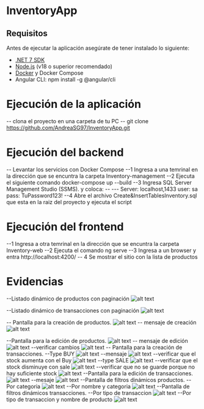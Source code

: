 # InventoryApp
## Requisitos
Antes de ejecutar la aplicación asegúrate de tener instalado lo siguiente:

- [.NET 7 SDK](https://dotnet.microsoft.com/download)
- [Node.js](https://nodejs.org/) (v18 o superior recomendado)
- [Docker](https://www.docker.com/) y Docker Compose
- Angular CLI:  npm install -g @angular/cli
# Ejecución de la aplicación
 -- clona el proyecto en una carpeta de tu PC
 -- git clone https://github.com/AndreaSG97/InventoryApp.git

# Ejecución del backend
-- Levantar los servicios con Docker Compose
--1 Ingresa a una temrinal en la dirección que se encuntra la carpeta Inventory-management
--2 Ejecuta el siguiente comando docker-compose up --build
--3 Ingresa SQL Server Management Studio (SSMS). y coloca:
-- --- Server: localhost,1433    user: sa pass: TuPassword123!
--4 Abre el archivo Create&InsertTablesInventory.sql que esta en la raiz del proyecto y ejecuta el script

# Ejecución del frontend

--1 Ingresa a otra temrinal en la dirección que se encuntra la carpeta Inventory-web
--2 Ejecuta el comando ng serve
--3 Ingresa a un browser y entra http://localhost:4200/ 
-- 4 Se mostrar el sitio con la lista de productos

# Evidencias
--Listado dinámico de productos con paginación
![alt text](image.png)

--Listado dinámico de transacciones con paginación
![alt text](image-1.png)

-- Pantalla para la creación de productos.
![alt text](image-2.png)
-- mensaje de creación 
![alt text](image-3.png)

--Pantalla para la edición de productos.
![alt text](image-4.png)
-- mensaje de edición
![alt text](image-5.png)
--verificar cambios
![alt text](image-6.png)
-- Pantalla para la creación de transacciones.
--Type BUY
![alt text](image-7.png)
--mensaje 
![alt text](image-8.png)
--verificar que el stock aumenta con el Buy
![alt text](image-9.png)
--type SALE
![alt text](image-10.png)
--verificar que el stock disminuye con sale
![alt text](image-11.png)
--verificar que no se guarde porque no hay suficiente stock
![alt text](image-12.png)
--Pantalla para la edición de transacciones.
![alt text](image-13.png)
--mesaje
![alt text](image-14.png)
--Pantalla de filtros dinámicos productos.
--Por categoria
![alt text](image-15.png)
--Por nombre y categoria
![alt text](image-16.png)
--Pantalla de filtros dinámicos transacciones.
--Por tipo de transaccion
![alt text](image-17.png)
--Por tipo de transaccion y nombre de producto
![alt text](image-18.png)


